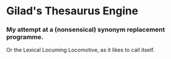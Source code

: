 # Gilad's Thesaurus Engine
### My attempt at a (nonsensical) synonym replacement programme.

Or the Lexical Locuming Locomotive, as it likes to call itself.

